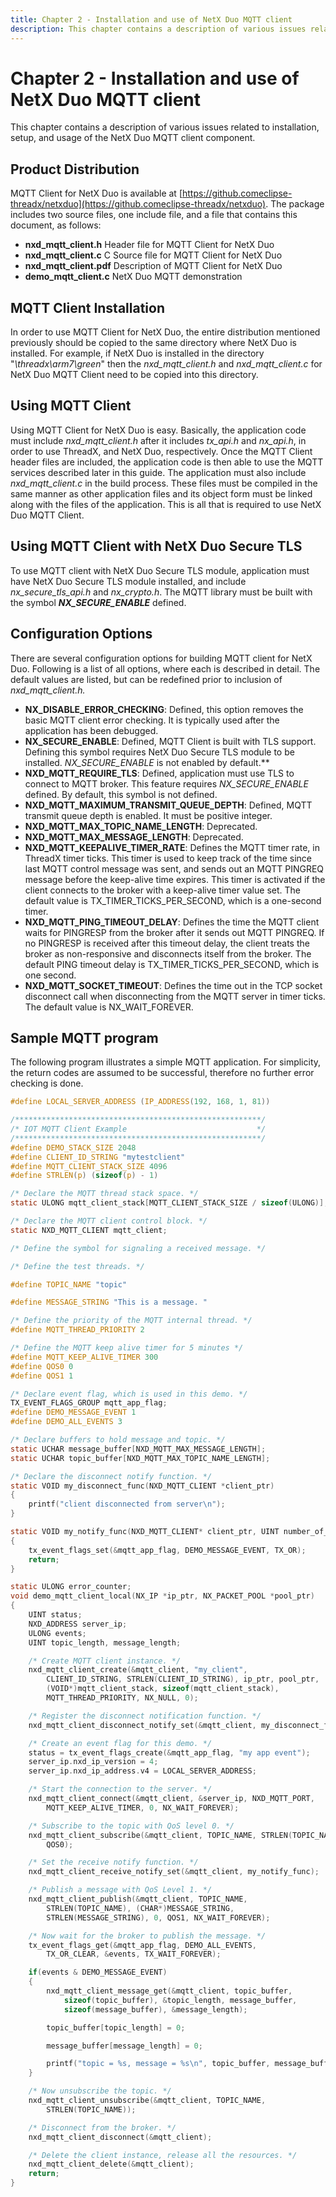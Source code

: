 ```yaml
---
title: Chapter 2 - Installation and use of NetX Duo MQTT client
description: This chapter contains a description of various issues related to installation, setup, and usage of the NetX Duo MQTT Client component.
---
```


# Chapter 2 - Installation and use of NetX Duo MQTT client

This chapter contains a description of various issues related to installation, setup, and usage of the NetX Duo MQTT client component.

## Product Distribution

MQTT Client for NetX Duo is available at [https://github.comeclipse-threadx/netxduo](https://github.comeclipse-threadx/netxduo). The package includes two source files, one include file, and a file that contains this document, as follows:

- **nxd_mqtt_client.h** Header file for MQTT Client for NetX Duo
- **nxd_mqtt_client.c** C Source file for MQTT Client for NetX Duo
- **nxd_mqtt_client.pdf** Description of MQTT Client for NetX Duo
- **demo_mqtt_client.c** NetX Duo MQTT demonstration

## MQTT Client Installation

In order to use MQTT Client for NetX Duo, the entire distribution mentioned previously should be copied to the same directory where NetX Duo is installed. For example, if NetX Duo is installed in the directory "*\threadx\arm7\green*" then the *nxd_mqtt_client.h* and *nxd_mqtt_client.c* for NetX Duo MQTT Client need to be copied into this directory.

## Using MQTT Client

Using MQTT Client for NetX Duo is easy. Basically, the application code must include *nxd_mqtt_client.h* after it includes *tx_api.h* and *nx_api.h*, in order to use ThreadX, and NetX Duo, respectively. Once the MQTT Client header files are included, the application code is then able to use the MQTT services described later in this guide. The application must also include *nxd_mqtt_client.c* in the build process. These files must be compiled in the same manner as other application files and its object form must be linked along with the files of the application. This is all that is required to use NetX Duo MQTT Client.

## Using MQTT Client with NetX Duo Secure TLS

To use MQTT client with NetX Duo Secure TLS module, application must have NetX Duo Secure TLS module installed, and include *nx_secure_tls_api.h* and *nx_crypto.h*. The MQTT library must be built with the symbol ***NX_SECURE_ENABLE*** defined.

## Configuration Options

There are several configuration options for building MQTT client for NetX Duo. Following is a list of all options, where each is described in detail. The default values are listed, but can be redefined prior to inclusion of *nxd_mqtt_client.h.*

- **NX_DISABLE_ERROR_CHECKING**: Defined, this option removes the
basic MQTT client error checking. It is typically used after the
application has been debugged.
- **NX_SECURE_ENABLE**: Defined, MQTT Client is built with TLS support.
Defining this symbol requires NetX Duo Secure TLS module to be installed.
*NX_SECURE_ENABLE* is not enabled by default.**
- **NXD_MQTT_REQUIRE_TLS**: Defined, application must use TLS to
connect to MQTT broker. This feature requires *NX_SECURE_ENABLE*
defined. By default, this symbol is not defined.
- **NXD_MQTT_MAXIMUM_TRANSMIT_QUEUE_DEPTH**: Defined, MQTT transmit queue depth is enabled. It must be positive integer.
- **NXD_MQTT_MAX_TOPIC_NAME_LENGTH**: Deprecated.
- **NXD_MQTT_MAX_MESSAGE_LENGTH**: Deprecated.
- **NXD_MQTT_KEEPALIVE_TIMER_RATE**: Defines the MQTT timer rate, in ThreadX timer ticks. This timer is used to keep track of the time since last MQTT control message was sent, and sends out an MQTT PINGREQ message before the keep-alive time expires. This timer is activated if the client connects to the broker with a keep-alive timer value set. The default value is TX_TIMER_TICKS_PER_SECOND, which is a one-second timer.
- **NXD_MQTT_PING_TIMEOUT_DELAY**: Defines the time the MQTT client waits for PINGRESP from the broker after it sends out MQTT PINGREQ. If no PINGRESP is received after this timeout delay, the client treats the broker as non-responsive and disconnects itself from the broker. The default PING timeout delay is TX_TIMER_TICKS_PER_SECOND, which is one second.
- **NXD_MQTT_SOCKET_TIMEOUT**: Defines the time out in the TCP socket disconnect call when disconnecting from the MQTT server in timer ticks. The default value is NX_WAIT_FOREVER.

## Sample MQTT program

The following program illustrates a simple MQTT application. For simplicity, the return codes are assumed to be successful, therefore no further error checking is done.

```c
#define LOCAL_SERVER_ADDRESS (IP_ADDRESS(192, 168, 1, 81))

/*******************************************************/
/* IOT MQTT Client Example                             */
/*******************************************************/
#define DEMO_STACK_SIZE 2048
#define CLIENT_ID_STRING "mytestclient"
#define MQTT_CLIENT_STACK_SIZE 4096
#define STRLEN(p) (sizeof(p) - 1)

/* Declare the MQTT thread stack space. */
static ULONG mqtt_client_stack[MQTT_CLIENT_STACK_SIZE / sizeof(ULONG)];

/* Declare the MQTT client control block. */
static NXD_MQTT_CLIENT mqtt_client;

/* Define the symbol for signaling a received message. */

/* Define the test threads. */

#define TOPIC_NAME "topic"

#define MESSAGE_STRING "This is a message. "

/* Define the priority of the MQTT internal thread. */
#define MQTT_THREAD_PRIORITY 2

/* Define the MQTT keep alive timer for 5 minutes */
#define MQTT_KEEP_ALIVE_TIMER 300
#define QOS0 0
#define QOS1 1

/* Declare event flag, which is used in this demo. */
TX_EVENT_FLAGS_GROUP mqtt_app_flag;
#define DEMO_MESSAGE_EVENT 1
#define DEMO_ALL_EVENTS 3

/* Declare buffers to hold message and topic. */
static UCHAR message_buffer[NXD_MQTT_MAX_MESSAGE_LENGTH];
static UCHAR topic_buffer[NXD_MQTT_MAX_TOPIC_NAME_LENGTH];

/* Declare the disconnect notify function. */
static VOID my_disconnect_func(NXD_MQTT_CLIENT *client_ptr)
{
    printf("client disconnected from server\n");
}

static VOID my_notify_func(NXD_MQTT_CLIENT* client_ptr, UINT number_of_messages)
{
    tx_event_flags_set(&mqtt_app_flag, DEMO_MESSAGE_EVENT, TX_OR);
    return;
}

static ULONG error_counter;
void demo_mqtt_client_local(NX_IP *ip_ptr, NX_PACKET_POOL *pool_ptr)
{
    UINT status;
    NXD_ADDRESS server_ip;
    ULONG events;
    UINT topic_length, message_length;

    /* Create MQTT client instance. */
    nxd_mqtt_client_create(&mqtt_client, "my_client",
        CLIENT_ID_STRING, STRLEN(CLIENT_ID_STRING), ip_ptr, pool_ptr,
        (VOID*)mqtt_client_stack, sizeof(mqtt_client_stack),
        MQTT_THREAD_PRIORITY, NX_NULL, 0);

    /* Register the disconnect notification function. */
    nxd_mqtt_client_disconnect_notify_set(&mqtt_client, my_disconnect_func);

    /* Create an event flag for this demo. */
    status = tx_event_flags_create(&mqtt_app_flag, "my app event");
    server_ip.nxd_ip_version = 4;
    server_ip.nxd_ip_address.v4 = LOCAL_SERVER_ADDRESS;

    /* Start the connection to the server. */
    nxd_mqtt_client_connect(&mqtt_client, &server_ip, NXD_MQTT_PORT, 
        MQTT_KEEP_ALIVE_TIMER, 0, NX_WAIT_FOREVER);

    /* Subscribe to the topic with QoS level 0. */
    nxd_mqtt_client_subscribe(&mqtt_client, TOPIC_NAME, STRLEN(TOPIC_NAME),
        QOS0);

    /* Set the receive notify function. */
    nxd_mqtt_client_receive_notify_set(&mqtt_client, my_notify_func);

    /* Publish a message with QoS Level 1. */
    nxd_mqtt_client_publish(&mqtt_client, TOPIC_NAME,
        STRLEN(TOPIC_NAME), (CHAR*)MESSAGE_STRING, 
        STRLEN(MESSAGE_STRING), 0, QOS1, NX_WAIT_FOREVER);

    /* Now wait for the broker to publish the message. */
    tx_event_flags_get(&mqtt_app_flag, DEMO_ALL_EVENTS,
        TX_OR_CLEAR, &events, TX_WAIT_FOREVER);

    if(events & DEMO_MESSAGE_EVENT)
    {
        nxd_mqtt_client_message_get(&mqtt_client, topic_buffer,
            sizeof(topic_buffer), &topic_length, message_buffer,
            sizeof(message_buffer), &message_length);

        topic_buffer[topic_length] = 0;

        message_buffer[message_length] = 0;

        printf("topic = %s, message = %s\n", topic_buffer, message_buffer);
    }

    /* Now unsubscribe the topic. */
    nxd_mqtt_client_unsubscribe(&mqtt_client, TOPIC_NAME,
        STRLEN(TOPIC_NAME));

    /* Disconnect from the broker. */
    nxd_mqtt_client_disconnect(&mqtt_client);

    /* Delete the client instance, release all the resources. */
    nxd_mqtt_client_delete(&mqtt_client);
    return;
}
```
